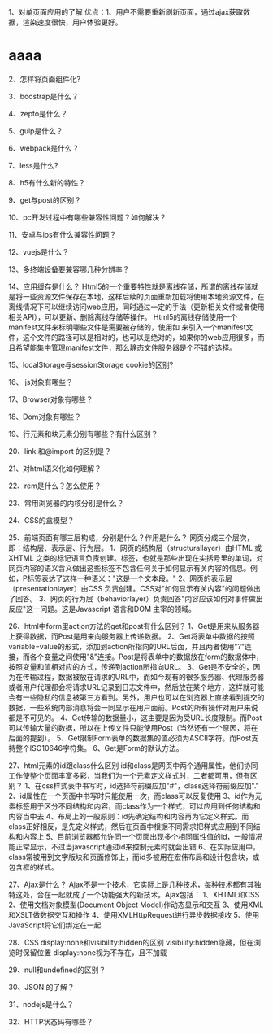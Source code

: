 ﻿1、对单页面应用的了解
    优点：1、用户不需要重新刷新页面，通过ajax获取数据，渲染速度很快，用户体验更好。
         <h1>aaaa</h1>

2、怎样将页面组件化?


3、boostrap是什么？


4、zepto是什么？


5、gulp是什么？


6、webpack是什么？


7、less是什么?


8、h5有什么新的特性？


9、get与post的区别？


10、pc开发过程中有哪些兼容性问题？如何解决？


11、安卓与ios有什么兼容性问题？


12、vuejs是什么？


13、多终端设备要兼容哪几种分辨率？


14、应用缓存是什么？
Html5的一个重要特性就是离线存储，所谓的离线存储就是将一些资源文件保存在本地，这样后续的页面重新加载将使用本地资源文件，在离线情况下可以继续访问web应用，同时通过一定的手法（更新相关文件或者使用相关API），可以更新、删除离线存储等操作。
Html5的离线存储使用一个manifest文件来标明哪些文件是需要被存储的，使用如 <html manifest='offline.manifest'> 来引入一个manifest文件，这个文件的路径可以是相对的，也可以是绝对的，如果你的web应用很多，而且希望能集中管理manifest文件，那么静态文件服务器是个不错的选择。

15、localStorage与sessionStorage cookie的区别?


16、 js对象有哪些？


17、Browser对象有哪些？


18、Dom对象有哪些？


19、行元素和块元素分别有哪些？有什么区别？


20、link 和@import 的区别是？


21、对html语义化如何理解？


22、rem是什么？怎么使用？


23、常用浏览器的内核分别是什么？


24、CSS的盒模型？

25、前端页面有哪三层构成，分别是什么？作用是什么？
网页分成三个层次，即：结构层、表示层、行为层。
1、网页的结构层（structurallayer）由HTML 或XHTML 之类的标记语言负责创建。标签，也就是那些出现在尖括号里的单词，对网页内容的语义含义做出这些标签不包含任何关于如何显示有关内容的信息。例如，P标签表达了这样一种语义："这是一个文本段。"
2、网页的表示层（presentationlayer）由CSS 负责创建。CSS对"如何显示有关内容"的问题做出了回答。
3、网页的行为层（behaviorlayer）负责回答"内容应该如何对事件做出反应"这一问题。这是Javascript 语言和DOM 主宰的领域。


26、html中form里action方法的get和post有什么区别？
1、Get是用来从服务器上获得数据，而Post是用来向服务器上传递数据。
2、Get将表单中数据的按照variable=value的形式，添加到action所指向的URL后面，并且两者使用"?"连接，而各个变量之间使用"&"连接。Post是将表单中的数据放在form的数据体中，按照变量和值相对应的方式，传递到action所指向URL。
3、Get是不安全的，因为在传输过程，数据被放在请求的URL中，而如今现有的很多服务器、代理服务器或者用户代理都会将请求URL记录到日志文件中，然后放在某个地方，这样就可能会有一些隐私的信息被第三方看到。另外，用户也可以在浏览器上直接看到提交的数据，一些系统内部消息将会一同显示在用户面前。Post的所有操作对用户来说都是不可见的。
4、Get传输的数据量小，这主要是因为受URL长度限制。而Post可以传输大量的数据，所以在上传文件只能使用Post（当然还有一个原因，将在后面的提到）。
5、Get限制Form表单的数据集的值必须为ASCII字符。而Post支持整个ISO10646字符集。
6、Get是Form的默认方法。

27、html元素的id跟class什么区别
id和class是网页中两个通用属性，他们协同工作使整个页面丰富多彩，当我们为一个元素定义样式时，二者都可用，但有区别？
1、在css样式表中书写时，id选择符前缀应加"#"，class选择符前缀应加"."
2、id属性在一个页面中书写时只能使用一次，而class可以反复使用
3、id作为元素标签用于区分不同结构和内容，而class作为一个样式，可以应用到任何结构和内容当中去
4、布局上的一般原则：id先确定结构和内容再为它定义样式。而class正好相反，是先定义样式，然后在页面中根据不同需求把样式应用到不同结构和内容上
5、目前浏览器都允许同一个页面出现多个相同属性值的id，一般情况能正常显示，不过当javascript通过id来控制元素时就会出错
6、在实际应用中，class常被用到文字版块和页面修饰上，而id多被用在宏伟布局和设计包含块，或包含框的样式。

27、Ajax是什么？
   Ajax不是一个技术，它实际上是几种技术，每种技术都有其独特这处，合在一起就成了一个功能强大的新技术。Ajax包括：
   1、XHTML和CSS
   2、使用文档对象模型(Document Object Model)作动态显示和交互
   3、使用XML和XSLT做数据交互和操作
   4、使用XMLHttpRequest进行异步数据接收
   5、使用JavaScript将它们绑定在一起


28、CSS display:none和visibility:hidden的区别
visibility:hidden隐藏，但在浏览时保留位置
display:none视为不存在，且不加载

29、null和undefined的区别？


30、JSON 的了解？


31、nodejs是什么？


32、HTTP状态码有哪些？